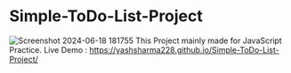 # Simple-ToDo-List-Project
![Screenshot 2024-06-18 181755](https://github.com/yashsharma228/Simple-ToDo-List-Project/assets/141614148/5d2805ba-738d-4861-a30c-a4fcb9d9b845)
This Project mainly made for JavaScript Practice.
Live Demo : https://yashsharma228.github.io/Simple-ToDo-List-Project/
